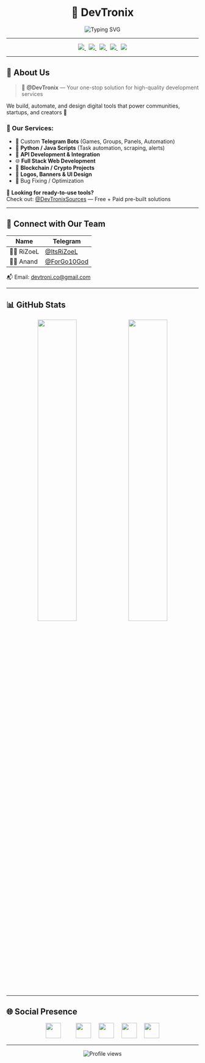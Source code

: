 <h1 align="center">🚀 DevTronix</h1>
<p align="center">
  <img src="https://readme-typing-svg.herokuapp.com?font=Fira+Code&weight=500&size=22&duration=2500&pause=1000&color=F70000&center=true&vCenter=true&width=600&lines=Your+One-Stop+Dev+Shop+🛠️;Telegram+Bots+%7C+Crypto+Scripts+%7C+Web+Dev+%7C+APIs;Premium+Solutions+%26+Pre-Built+Tools+for+Everyone" alt="Typing SVG" />
</p>

---

<p align="center">
  <a href="https://t.me/DevTronix">
    <img src="https://img.shields.io/badge/Telegram-2CA5E0?style=for-the-badge&logo=telegram&logoColor=white" />
  </a>
  &nbsp;
  <a href="https://devtronix.co">
    <img src="https://img.shields.io/badge/Website-FF7139?style=for-the-badge&logo=firefox&logoColor=white" />
  </a>
  &nbsp;
  <a href="https://instagram.com/devtronix.co">
    <img src="https://img.shields.io/badge/Instagram-E4405F?style=for-the-badge&logo=instagram&logoColor=white" />
  </a>
  &nbsp;
  <a href="https://x.com/DevTronix_">
    <img src="https://img.shields.io/badge/X-000000?style=for-the-badge&logo=x&logoColor=white" />
  </a>
  &nbsp;
  <a href="mailto:devtroni.co@gmail.com">
    <img src="https://img.shields.io/badge/Email-0078D4?style=for-the-badge&logo=gmail&logoColor=white" />
  </a>
</p>

---

## 💼 About Us

> 🔵 **@DevTronix** — Your one-stop solution for high-quality development services

We build, automate, and design digital tools that power communities, startups, and creators 🚀

### 🔹 Our Services:
- 🤖 Custom **Telegram Bots** (Games, Groups, Panels, Automation)
- 🐍 **Python / Java Scripts** (Task automation, scraping, alerts)
- 🔗 **API Development & Integration**
- 🌐 **Full Stack Web Development**
- 🧠 **Blockchain / Crypto Projects**
- 🎨 **Logos, Banners & UI Design**
- 🧹 Bug Fixing / Optimization

🎁 **Looking for ready-to-use tools?**  
Check out: [@DevTronixSources](https://t.me/DevTronixSources) — Free + Paid pre-built solutions

---

## 👥 Connect with Our Team

| Name | Telegram |
|------|----------|
| 👨‍💻 RiZoeL | [@ItsRiZoeL](https://t.me/ItsRiZoeL) |
| 🧙‍♂️ Anand | [@ForGo10God](https://t.me/ForGo10God) |

📬 Email: [devtroni.co@gmail.com](mailto:devtroni.co@gmail.com)

---

## 📊 GitHub Stats

<p align="center">
  <img src="https://github-readme-stats-one-bice.vercel.app/api?username=Devtronix&show_icons=true&theme=tokyonight&hide_border=true" width="45%"/>
  &nbsp;
  <img src="https://github-readme-stats-one-bice.vercel.app/api/top-langs/?username=Devtronix&layout=compact&theme=tokyonight&hide_border=true" width="45%"/>
</p>

---

## 🌐 Social Presence

<p align="center">
  <a href="https://t.me/DevTronix"><img src="https://skillicons.dev/icons?i=telegram" height="40" style="margin-right:20px"/></a>
  &nbsp;&nbsp;&nbsp;
  <a href="https://devtronix.co"><img src="https://skillicons.dev/icons?i=html,css,js" height="40" /></a>
  &nbsp;&nbsp;&nbsp;
  <a href="https://instagram.com/devtronix.co"><img src="https://skillicons.dev/icons?i=figma" height="40" /></a>
  &nbsp;&nbsp;&nbsp;
  <a href="https://x.com/DevTronix_"><img src="https://skillicons.dev/icons?i=nodejs,py" height="40" /></a>
  &nbsp;&nbsp;&nbsp;
  <a href="mailto:devtroni.co@gmail.com"><img src="https://skillicons.dev/icons?i=gmail" height="40" /></a>
</p>

---

<p align="center">
  <img src="https://komarev.com/ghpvc/?username=Devtronix&style=flat-square&color=brightgreen" alt="Profile views"/>
</p>
